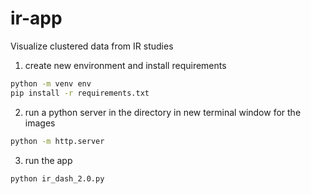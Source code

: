 # ir-app

Visualize clustered data from IR studies

1. create new environment and install requirements
```bash
python -m venv env
pip install -r requirements.txt
```

2. run a python server in the directory in new terminal window for the images
```bash
python -m http.server
```

3. run the app
```bash
python ir_dash_2.0.py
```
